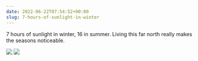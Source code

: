 ```yaml
---
date: 2022-06-22T07:54:52+00:00
slug: 7-hours-of-sunlight-in-winter
---
```

7 hours of sunlight in winter, 16 in summer. Living this far north really makes the seasons noticeable.

![](https://hans.gerwitz.com/media/2022-06/22-075450-image._926e.jpg)
![](https://hans.gerwitz.com/media/2022-06/22-075451-image._15f3.jpg)
